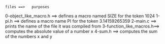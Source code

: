 	files ==>	purposes
0-object_like_macro.h	==>	defines a macro named SIZE for the token 1024
1-pi.h			==>	defines a macro name PI for the token 3.14159265359
2-main.c		==>	prints the name of the file it was compiled from
3-function_like_macros.h==>    computes the absolute value of a number x
4-sum.h			==>    computes the sum of the numbers x and y
